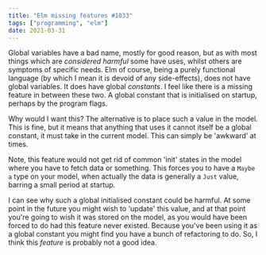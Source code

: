 ```yaml
---
title: "Elm missing features #1033"
tags: ["programming", "elm"]
date: 2021-03-31
---
```


Global variables have a bad name, mostly for good reason, but as with most things which are *considered harmful* some have uses, whilst others are symptoms of specific needs. Elm of course, being a purely functional language (by which I mean it is devoid of any side-effects), does not have global variables. It does have global *constants*. I feel like there is a missing feature in between these two. A global constant that is initialised on startup, perhaps by the program flags. 

Why would I want this? The alternative is to place such a value in the model. This is fine, but it means that anything that uses it cannot itself be a global constant, it must take in the current model. This can simply be 'awkward' at times.

Note, this feature would not get rid of common 'init' states in the model where you have to fetch data or something. This forces you to have a `Maybe a` type on your model, when actually the data is generally a `Just` value, barring a small period at startup. 

I can see why such a global initialised constant could be harmful. At some point in the future you might wish to 'update' this value, and at that point you're going to wish it was stored on the model, as you would have been forced to do had this feature never existed. Because you've been using it as a global constant you might find you have a bunch of refactoring to do. So, I think this *feature* is probably not a good idea.
